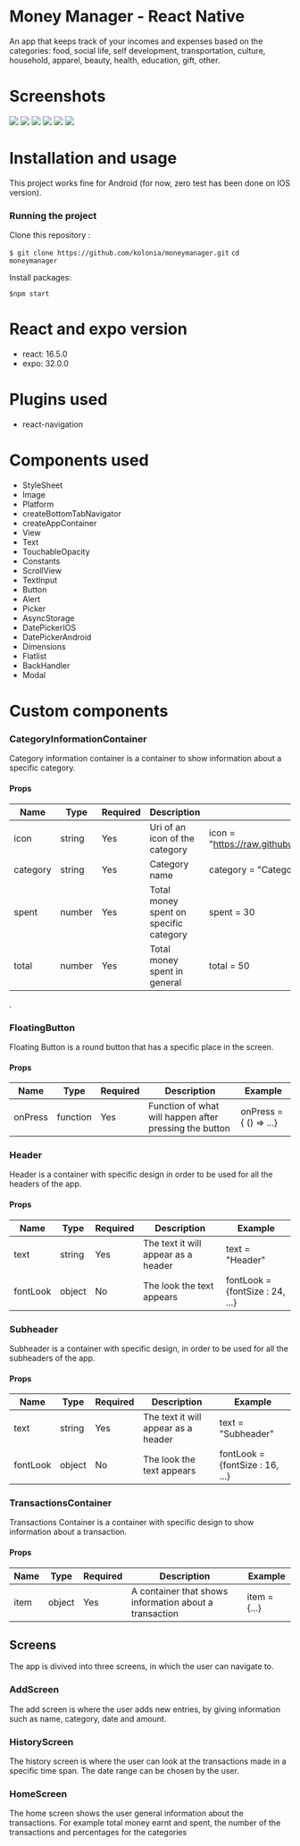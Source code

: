 # Money Manager - React Native
An app that keeps track of your incomes and expenses based on the categories: food, social life, self development, transportation, culture, household, apparel, beauty, health, education, gift, other.

# Screenshots

![](https://github.com/kolonia/icons/blob/master/screenshots/57180256_2576649529076150_7396967297656553472_n.jpg)
![](https://github.com/kolonia/icons/blob/master/screenshots/56749059_411714619629759_6965306299676360704_n.jpg)
![](https://github.com/kolonia/icons/blob/master/screenshots/56881430_431550644283839_4369319300222156800_n.jpg)
![](https://github.com/kolonia/icons/blob/master/screenshots/56894554_587222708354560_1943551660118769664_n.jpg)
![](https://github.com/kolonia/icons/blob/master/screenshots/57000766_354440865185801_1666268970920968192_n.jpg)
![](https://github.com/kolonia/icons/blob/master/screenshots/56734862_2247082908877239_1913743337249046528_n.jpg)

# Installation and usage

This project works fine for Android (for now, zero test has been done on IOS version).

### Running the project 
Clone this repository :

`$ git clone https://github.com/kolonia/moneymanager.git`
`cd moneymanager`

Install packages:

`$npm start`

# React and expo version
- react: 16.5.0
- expo: 32.0.0

# Plugins used
- react-navigation


# Components used

- StyleSheet
- Image
- Platform
- createBottomTabNavigator
- createAppContainer
- View
- Text
- TouchableOpacity
- Constants
- ScrollView
- TextInput
- Button
- Alert
- Picker
- AsyncStorage
- DatePickerIOS
- DatePickerAndroid
- Dimensions
- Flatlist
- BackHandler
- Modal

# Custom components

### CategoryInformationContainer

Category information container is a container to show information about a specific category.

#### Props
Name | Type | Required | Description | Example
------------- | ------------- |------------- | -------------| -------------
icon | string | Yes | Uri of an icon of the category | icon = "https://raw.githubusercontent.com/kolonia/icons/master/icon.png"
category | string | Yes | Category name | category = "Category"
spent | number | Yes | Total money spent on specific category | spent = 30
total | number | Yes | Total money spent in general | total = 50

.
### FloatingButton
Floating Button is a round button that has a specific place in the screen.
#### Props

Name | Type | Required | Description | Example
------------- | ------------- |------------- | -------------| -------------
onPress | function | Yes | Function of what will happen after pressing the button | onPress = { () => ...}


### Header
Header is a container with specific design in order to be used for all the headers of the app.
#### Props

Name | Type | Required | Description | Example
------------- | ------------- |------------- | -------------| -------------
text | string | Yes | The text it will appear as a header | text = "Header"
fontLook | object | No | The look the text appears | fontLook = {fontSize : 24, ...}

### Subheader
Subheader is a container with specific design, in order to be used for all the subheaders of the app.

#### Props

Name | Type | Required | Description | Example
------------- | ------------- |------------- | -------------| -------------
text | string | Yes | The text it will appear as a header | text = "Subheader"
fontLook | object | No | The look the text appears | fontLook = {fontSize : 16, ...}

### TransactionsContainer
Transactions Container is a container with specific design to show information about a transaction.
#### Props

Name | Type | Required | Description | Example
------------- | ------------- |------------- | -------------| -------------
item | object | Yes | A container that shows information about a transaction | item = {...}

## Screens
The app is divived into three screens, in which the user can navigate to.

### AddScreen

The add screen is where the user adds new entries, by giving information such as name, category, date and amount.

### HistoryScreen

The history screen is where the user can look at the transactions made in a specific time span. The date range can be chosen by the user.

### HomeScreen

The home screen shows the user general information about the transactions. For example total money earnt and spent, the number of the transactions and percentages for the categories

